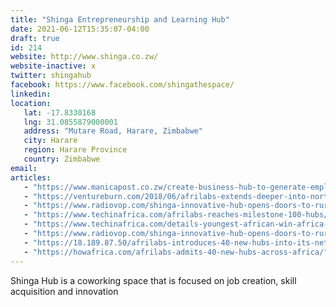 ```yaml
---
title: "Shinga Entrepreneurship and Learning Hub"
date: 2021-06-12T15:35:07-04:00
draft: true
id: 214
website: http://www.shinga.co.zw/
website-inactive: x
twitter: shingahub
facebook: https://www.facebook.com/shingathespace/
linkedin: 
location: 
   lat: -17.8330168
   lng: 31.0855879000001
   address: "Mutare Road, Harare, Zimbabwe"
   city: Harare
   region: Harare Province
   country: Zimbabwe
email: 
articles:
   - "https://www.manicapost.co.zw/create-business-hub-to-generate-employment/"
   - "https://ventureburn.com/2018/06/afrilabs-extends-deeper-into-north-africa-w/"
   - "https://www.radiovop.com/shinga-innovative-hub-opens-doors-to-rural-creatives/"
   - "https://www.techinafrica.com/afrilabs-reaches-milestone-100-hubs/"
   - "https://www.techinafrica.com/details-youngest-african-win-africa-prize-engineering-innovation-2018/"
   - "https://www.radiovop.com/shinga-innovative-hub-opens-doors-to-rural-creatives/"
   - "https://18.189.87.50/afrilabs-introduces-40-new-hubs-into-its-network/"
   - "https://howafrica.com/afrilabs-admits-40-new-hubs-across-africa/"
---
```

Shinga Hub is a coworking space that is focused on job creation, skill acquisition and innovation
